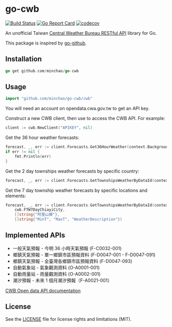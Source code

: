 # go-cwb

[![Build Status](https://travis-ci.org/minchao/go-cwb.svg?branch=master)](https://travis-ci.org/minchao/go-cwb)
[![Go Report Card](https://goreportcard.com/badge/github.com/minchao/go-cwb)](https://goreportcard.com/report/github.com/minchao/go-cwb)
[![codecov](https://codecov.io/gh/minchao/go-cwb/branch/master/graph/badge.svg)](https://codecov.io/gh/minchao/go-cwb)

An unofficial Taiwan [Central Weather Bureau RESTful API](http://opendata.cwa.gov.tw/) library for Go.

This package is inspired by [go-github](https://github.com/google/go-github).

## Installation

```go
go get github.com/minchao/go-cwb
```

## Usage

```go
import "github.com/minchao/go-cwb/cwb"
```

You will need an account on opendata.cwa.gov.tw to get an API key.

Construct a new CWB client, then use to access the CWB API.
For example:

```go
client := cwb.NewClient("APIKEY", nil)
```

Get the 36 hour weather forecasts:

```go
forecast, _, err := client.Forecasts.Get36HourWeather(context.Background(), nil, nil)
if err != nil {
    fmt.Println(err)
}
```

Get the 2 day townships weather forecasts by specific country:

```go
forecast, _, err := client.Forecasts.GetTownshipsWeatherByDataId(context.Background(), cwb.FTW2DayTaipeiCity, nil, nil)
```

Get the 7 day township weather forecasts by specific locations and elements:

```go
forecast, _, err := client.Forecasts.GetTownshipsWeatherByDataId(context.Background(),
    cwb.FTW7DayChiayiCity,
    []string{"阿里山鄉"},
    []string{"MinT", "MaxT", "WeatherDescription"})
```

## Implemented APIs

* 一般天氣預報 - 今明 36 小時天氣預報 (F-C0032-001)
* 鄉鎮天氣預報 - 單一鄉鎮市區預報資料 (F-D0047-001 - F-D0047-091)
* 鄉鎮天氣預報 - 全臺灣各鄉鎮市區預報資料 (F-D0047-093)
* 自動氣象站 - 氣象觀測資料 (O-A0001-001)
* 自動雨量站 - 雨量觀測資料 (O-A0002-001)
* 潮汐預報 - 未來 1 個月潮汐預報（F-A0021-001）

[CWB Open data API documentation](https://opendata.cwa.gov.tw/dist/opendata-swagger.html#/)

## License

See the [LICENSE](LICENSE.md) file for license rights and limitations (MIT).
